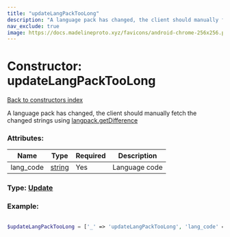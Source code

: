 ```yaml
---
title: "updateLangPackTooLong"
description: "A language pack has changed, the client should manually fetch the changed strings using langpack.getDifference"
nav_exclude: true
image: https://docs.madelineproto.xyz/favicons/android-chrome-256x256.png
---
```

# Constructor: updateLangPackTooLong  
[Back to constructors index](/API_docs/constructors/index.html)



A language pack has changed, the client should manually fetch the changed strings using [langpack.getDifference](../methods/langpack.getDifference.html)

### Attributes:

| Name     |    Type       | Required | Description |
|----------|---------------|----------|-------------|
|lang\_code|[string](/API_docs/types/string.html) | Yes|Language code|



### Type: [Update](/API_docs/types/Update.html)


### Example:

```php

$updateLangPackTooLong = ['_' => 'updateLangPackTooLong', 'lang_code' => 'string'];
```  

